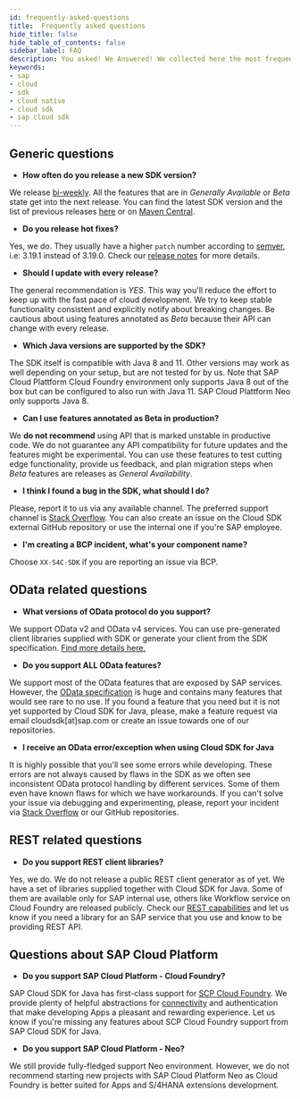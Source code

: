 ```yaml
---
id: frequently-asked-questions
title:  Frequently asked questions
hide_title: false
hide_table_of_contents: false
sidebar_label: FAQ
description: You asked! We Answered! We collected here the most frequent question about SAP Cloud SDK for Java.
keywords:
- sap
- cloud
- sdk
- cloud native
- cloud sdk
- sap cloud sdk
---
```


## Generic questions ##

- **How often do you release a new SDK version?**

We release [bi-weekly](https://search.maven.org/artifact/com.sap.cloud.sdk/sdk-bom). All the features that are in
_Generally Available_ or _Beta_ state get into the next release. You can find the latest SDK version and the list
of previous releases [here](../api-reference-java) or on [Maven
Central](https://search.maven.org/artifact/com.sap.cloud.sdk/sdk-bom).

- **Do you release hot fixes?**

Yes, we do. They usually have a higher `patch` number according to [semver](https://semver.org/), i.e: 3.19.1 instead of
3.19.0. Check our [release notes](https://help.sap.com/doc/6c02295dfa8f47cf9c08a19f2e172901/1.0/en-US/index.html) for
more details.

- **Should I update with every release?**

The general recommendation is _YES_. This way you'll reduce the effort to keep up with the fast pace of cloud
development. We try to keep stable functionality consistent and explicitly notify about breaking changes. Be cautious
about using features annotated as _Beta_ because their API can change with every release.

- **Which Java versions are supported by the SDK?**

The SDK itself is compatible with Java 8 and 11.
Other versions may work as well depending on your setup, but are not tested for by us.
Note that SAP Cloud Plattform Cloud Foundry environment only supports Java 8 out of the box but can be configured to also run with Java 11.
SAP Cloud Plattform Neo only supports Java 8.

- **Can I use features annotated as Beta in production?**

We **do not recommend** using API that is marked unstable in productive code. We do not guarantee any API compatibility
for future updates and the features might be experimental. You can use these features to test cutting edge
functionality, provide us feedback, and plan migration steps when _Beta_ features are releases as _General
Availability_.

- **I think I found a bug in the SDK, what should I do?**

Please, report it to us via any available channel. The preferred support channel is [Stack
Overflow](https://stackoverflow.com/questions/tagged/sap-cloud-sdk ). You can also create an issue on the Cloud SDK
external GitHub repository or use the internal one if you're SAP employee.

- **I'm creating a BCP incident, what's your component name?**

Choose `XX-S4C-SDK` if you are reporting an issue via BCP.

## OData related questions ##

- **What versions of OData protocol do you support?**

We support OData v2 and OData v4 services. You can use pre-generated client libraries supplied with SDK or generate your
client from the SDK specification. [Find more details here.](../features/odata/overview )

- **Do you support ALL OData features?**

We support most of the OData features that are exposed by SAP services. However, the [OData
specification](https://www.odata.org/documentation/) is huge and contains many features that would see rare to no
use. If you found a feature that you need but it is not yet supported by Cloud SDK for Java, please, make a feature request
via email cloudsdk[at]sap.com or create an issue towards one of our repositories.

- **I receive an OData error/exception when using Cloud SDK for Java**

It is highly possible that you'll see some errors while developing. These errors are not always caused by flaws in the SDK
as we often see inconsistent OData protocol handling by different services. Some of them even have known flaws for which
we have workarounds. If you can't solve your issue via debugging and experimenting, please, report your incident via
[Stack Overflow](https://stackoverflow.com/questions/tagged/sap-cloud-sdk ) or our GitHub repositories.

## REST related questions ##

- **Do you support REST client libraries?**

Yes, we do. We do not release a public REST client generator as of yet. We have a set of libraries supplied together
with Cloud SDK for Java. Some of them are available only for SAP internal use, others like Workflow service on Cloud
Foundry are released publicly. Check our [REST capabilities](../features/rest/overview) and let us know if you need a library for an
SAP service that you use and know to be providing REST API.

## Questions about SAP Cloud Platform 

- **Do you support SAP Cloud Platform - Cloud Foundry?**

SAP Cloud SDK for Java has first-class support for [SCP Cloud Foundry](https://www.sap.com/products/cloud-platform.html). We provide plenty of helpful abstractions for [connectivity](../feature/connectivity/sdk-connectivity-destination-service) and authentication that make developing Apps a pleasant and rewarding experience. Let us know if you're missing any features about SCP Cloud Foundry support from SAP Cloud SDK for Java.

- **Do you support SAP Cloud Platform - Neo?**

We still provide fully-fledged support Neo environment. However, we do not recommend starting new projects with SAP Cloud Platform Neo as Cloud Foundry is better suited for Apps and S/4HANA extensions development.
